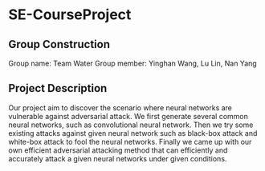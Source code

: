 # SE-CourseProject
## Group Construction
Group name: Team Water
Group member: Yinghan Wang, Lu Lin, Nan Yang
## Project Description
Our project aim to discover the scenario where neural networks are vulnerable against adversarial attack. We first generate several common neural networks, such as convolutional neural network. Then we try some existing attacks against given neural network such as black-box attack and white-box attack to fool the neural networks. Finally we came up with our own efficient adversarial attacking method that can efficiently and accurately attack a given neural networks under given conditions. 
